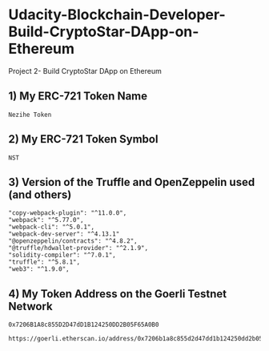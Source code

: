 # Udacity-Blockchain-Developer-Build-CryptoStar-DApp-on-Ethereum
Project 2- Build CryptoStar DApp on Ethereum

## 1) My ERC-721 Token Name
    Nezihe Token

## 2) My ERC-721 Token Symbol
    NST
## 3) Version of the Truffle and OpenZeppelin used (and others)
    "copy-webpack-plugin": "^11.0.0",
    "webpack": "^5.77.0",
    "webpack-cli": "^5.0.1",
    "webpack-dev-server": "^4.13.1"
    "@openzeppelin/contracts": "^4.8.2",
    "@truffle/hdwallet-provider": "^2.1.9",
    "solidity-compiler": "^7.0.1",
    "truffle": "^5.8.1",
    "web3": "^1.9.0",

## 4) My Token Address on the Goerli Testnet Network
    0x7206B1A8c855D2D47dD1B124250DD2B05F65A0B0
    
    https://goerli.etherscan.io/address/0x7206b1a8c855d2d47dd1b124250dd2b05f65a0b0
